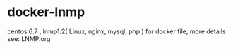 # docker-lnmp
centos 6.7 , lnmp1.2( Linux, nginx, mysql, php ) for docker file, more details see: LNMP.org
